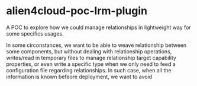 # alien4cloud-poc-lrm-plugin
A POC to explore how we could manage relationships in lightweight way for some specifics usages.

In some circonstances, we want to be able to weave relationship between some components, 
but without dealing with relationship operations, writes/read in temporary files to manage relationship 
target capability properties, or even write a specific type when we only need to feed a configuration file regarding relationships.
In such case, when all the information is known befeore deployment, we want to avoid  
